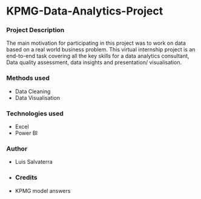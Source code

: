 # KPMG-Data-Analytics-Project
### Project Description
The main motivation for participating in this project was to work on data based on a real world business problem. This virtual internship project is an end-to-end task covering all the key skills for a data analytics consultant, Data quality assessment, data insights and presentation/ visualisation.

### Methods used
- Data Cleaning
- Data Visualisation

### Technologies used
- Excel
- Power BI

### Author
- Luis Salvaterra

- ### Credits
- KPMG model answers
